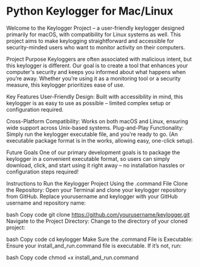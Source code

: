# Python Keylogger for Mac/Linux
 
 Welcome to the Keylogger Project – a user-friendly keylogger designed primarily for macOS, with compatibility for Linux systems as well. This project aims to make keylogging straightforward and accessible for security-minded users who want to monitor activity on their computers.

Project Purpose
Keyloggers are often associated with malicious intent, but this keylogger is different. Our goal is to create a tool that enhances your computer's security and keeps you informed about what happens when you’re away. Whether you’re using it as a monitoring tool or a security measure, this keylogger prioritizes ease of use.

Key Features
User-Friendly Design: Built with accessibility in mind, this keylogger is as easy to use as possible – limited complex setup or configuration required.

Cross-Platform Compatibility: Works on both macOS and Linux, ensuring wide support across Unix-based systems.
Plug-and-Play Functionality: Simply run the keylogger executable file, and you're ready to go. (An executable package format is in the works, allowing easy, one-click setup).

Future Goals
One of our primary development goals is to package the keylogger in a convenient executable format, so users can simply download, click, and start using it right away – no installation hassles or configuration steps required!



Instructions to Run the Keylogger Project Using the .command File
Clone the Repository: Open your Terminal and clone your keylogger repository from GitHub. Replace yourusername and keylogger with your GitHub username and repository name:

bash
Copy code
git clone https://github.com/yourusername/keylogger.git
Navigate to the Project Directory: Change to the directory of your cloned project:

bash
Copy code
cd keylogger
Make Sure the .command File is Executable: Ensure your install_and_run.command file is executable. If it’s not, run:

bash
Copy code
chmod +x install_and_run.command
